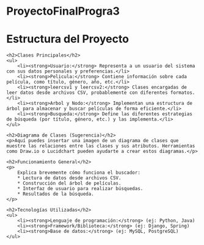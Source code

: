 # ProyectoFinalProgra3

<!DOCTYPE html>
<html lang="es">
<head>
    <meta charset="UTF-8">
    <meta name="viewport" content="width=device-width, initial-scale=1.0">
    <title>Buscador de Películas Streaming</title>
</head>
<body>
    <h1>Estructura del Proyecto</h1>

    <h2>Clases Principales</h2>
    <ul>
        <li><strong>Usuario:</strong> Representa a un usuario del sistema con sus datos personales y preferencias.</li>
        <li><strong>Pelicula:</strong> Contiene información sobre cada película, como título, género, año, etc.</li>
        <li><strong>leercsv1 y leercsv2:</strong> Clases encargadas de leer datos desde archivos CSV, probablemente con diferentes formatos.</li>
        <li><strong>Arbol y Nodo:</strong> Implementan una estructura de árbol para almacenar y buscar películas de forma eficiente.</li>
        <li><strong>Busqueda:</strong> Define las diferentes estrategias de búsqueda (por título, género, etc.) y las implementa.</li>
    </ul>

    <h2>Diagrama de Clases (Sugerencia)</h2>
    <p>Aquí puedes insertar una imagen de un diagrama de clases que muestre las relaciones entre las clases y sus atributos. Herramientas como Draw.io o Lucidchart pueden ayudarte a crear estos diagramas.</p>

    <h2>Funcionamiento General</h2>
    <p>
        Explica brevemente cómo funciona el buscador:
        * Lectura de datos desde archivos CSV.
        * Construcción del árbol de películas.
        * Interfaz de usuario para realizar búsquedas.
        * Resultados de la búsqueda.
    </p>

    <h2>Tecnologías Utilizadas</h2>
    <ul>
        <li><strong>Lenguaje de programación:</strong> (ej: Python, Java)
        <li><strong>Framework/Biblioteca:</strong> (ej: Django, Spring)
        <li><strong>Base de datos:</strong> (ej: MySQL, PostgreSQL)
    </ul>
</body>
</html>
